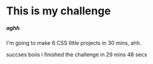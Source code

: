 # This is my challenge

##### aghh

I'm going to make 6 CSS little projects in 30 mins, ahh.

succses boiis i finished the challenge in 29 mins 48 secs

